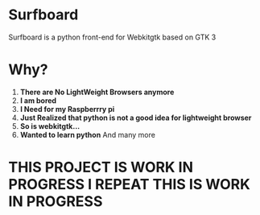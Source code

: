 # Surfboard
Surfboard is a python front-end for Webkitgtk based on GTK 3
# Why?
1. **There are No LightWeight Browsers anymore**
2. **I am bored**
3. **I Need for my Raspberrry pi**
4. **Just Realized that python is not a good idea for lightweight browser**
5. **So is webkitgtk...**
6. **Wanted to learn python**
And many more

# THIS PROJECT IS WORK IN PROGRESS I REPEAT THIS IS WORK IN PROGRESS

